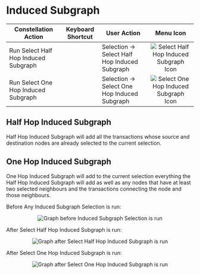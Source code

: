 # Induced Subgraph

<table class="table table-triped">
<thead>
<tr class="header">
<th>Constellation Action</th>
<th>Keyboard Shortcut</th>
<th>User Action</th>
<th style="text-align: center;">Menu Icon</th>
</tr>
</thead>
<tbody>
<tr class="odd">
<td>Run Select Half Hop Induced Subgraph</td>
<td></td>
<td>Selection -&gt; Select Half Hop Induced Subgraph</td>
<td style="text-align: center;"><img src="../ext/docs/CoreVisualGraph/src/au/gov/asd/tac/constellation/graph/visual/resources/half_hop_induced_subgraph.png" alt="Select Half Hop Induced Subgraph Icon" /></td>
</tr>
<tr class="even">
<td>Run Select One Hop Induced Subgraph</td>
<td></td>
<td>Selection -&gt; Select One Hop Induced Subgraph</td>
<td style="text-align: center;"><img src="../ext/docs/CoreVisualGraph/src/au/gov/asd/tac/constellation/graph/visual/resources/one_hop_induced_subgraph.png" alt="Select One Hop Induced Subgraph Icon" /></td>
</tr>
</tbody>
</table>

## Half Hop Induced Subgraph

Half Hop Induced Subgraph will add all the transactions whose source and
destination nodes are already selected to the current selection.

## One Hop Induced Subgraph

One Hop Induced Subgraph will add to the current selection everything
the Half Hop Induced Subgraph will add as well as any nodes that have at
least two selected neighbours and the transactions connecting the node
and those neighbours.

Before Any Induced Subgraph Selection is run:

<div style="text-align: center">

<img src="../ext/docs/CoreVisualGraph/src/au/gov/asd/tac/constellation/graph/visual/resources/SelectInducedSubgraphBefore.png" alt="Graph before Induced Subgraph Selection is
run" />

</div>

After Select Half Hop Induced Subgraph is run:

<div style="text-align: center">

<img src="../ext/docs/CoreVisualGraph/src/au/gov/asd/tac/constellation/graph/visual/resources/SelectHalfHopInducedSubgraphAfter.png" alt="Graph after Select Half Hop Induced Subgraph is
run" />

</div>

After Select One Hop Induced Subgraph is run:

<div style="text-align: center">

<img src="../ext/docs/CoreVisualGraph/src/au/gov/asd/tac/constellation/graph/visual/resources/SelectOneHopInducedSubgraphAfter.png" alt="Graph after Select One Hop Induced Subgraph is
run" />

</div>

